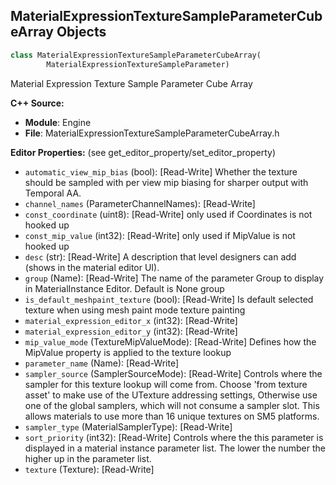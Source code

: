 ## MaterialExpressionTextureSampleParameterCubeArray Objects

```python
class MaterialExpressionTextureSampleParameterCubeArray(
        MaterialExpressionTextureSampleParameter)
```

Material Expression Texture Sample Parameter Cube Array

**C++ Source:**

- **Module**: Engine
- **File**: MaterialExpressionTextureSampleParameterCubeArray.h

**Editor Properties:** (see get_editor_property/set_editor_property)

- ``automatic_view_mip_bias`` (bool):  [Read-Write] Whether the texture should be sampled with per view mip biasing for sharper output with Temporal AA.
- ``channel_names`` (ParameterChannelNames):  [Read-Write]
- ``const_coordinate`` (uint8):  [Read-Write] only used if Coordinates is not hooked up
- ``const_mip_value`` (int32):  [Read-Write] only used if MipValue is not hooked up
- ``desc`` (str):  [Read-Write] A description that level designers can add (shows in the material editor UI).
- ``group`` (Name):  [Read-Write] The name of the parameter Group to display in MaterialInstance Editor. Default is None group
- ``is_default_meshpaint_texture`` (bool):  [Read-Write] Is default selected texture when using mesh paint mode texture painting
- ``material_expression_editor_x`` (int32):  [Read-Write]
- ``material_expression_editor_y`` (int32):  [Read-Write]
- ``mip_value_mode`` (TextureMipValueMode):  [Read-Write] Defines how the MipValue property is applied to the texture lookup
- ``parameter_name`` (Name):  [Read-Write]
- ``sampler_source`` (SamplerSourceMode):  [Read-Write] Controls where the sampler for this texture lookup will come from.
  Choose 'from texture asset' to make use of the UTexture addressing settings,
  Otherwise use one of the global samplers, which will not consume a sampler slot.
  This allows materials to use more than 16 unique textures on SM5 platforms.
- ``sampler_type`` (MaterialSamplerType):  [Read-Write]
- ``sort_priority`` (int32):  [Read-Write] Controls where the this parameter is displayed in a material instance parameter list.  The lower the number the higher up in the parameter list.
- ``texture`` (Texture):  [Read-Write]

<a id="unreal.MaterialExpressionTextureSampleParameterSubUV"></a>